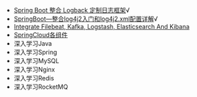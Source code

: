 * [Spring Boot 整合 Logback 定制日志框架](https://tobebetterjavaer.com/springboot/logback.html#%E7%BC%96%E7%A8%8B%E5%96%B5%E5%AE%9E%E6%88%98%E9%A1%B9%E7%9B%AE%E7%9A%84%E6%97%A5%E5%BF%97%E6%A1%88%E4%BE%8B%E5%88%86%E6%9E%90)√
* [SpringBoot—整合log4j2入门和log4j2.xml配置详解](https://juejin.cn/post/6870656918567567367)√
* [Integrate Filebeat, Kafka, Logstash, Elasticsearch And Kibana](https://github.com/eunsour/docker-elk)
* [SpringCloud各组件](https://pdai.tech/md/interview/x-interview-2.html#_14-1-spring-cloud)
* 深入学习Java
* 深入学习Spring
* 深入学习MySQL
* 深入学习Nginx
* 深入学习Redis
* 深入学习RocketMQ